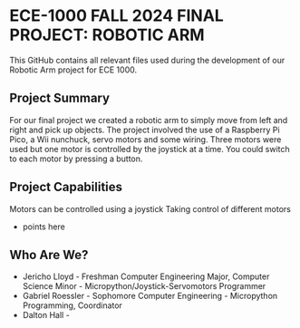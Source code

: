 # ECE-1000 FALL 2024 FINAL PROJECT: ROBOTIC ARM
This GitHub contains all relevant files used during the development of our Robotic Arm project for ECE 1000.
## Project Summary
  For our final project we created a robotic arm to simply move from left and right and pick up objects. The project involved the use of a Raspberry Pi Pico, a Wii nunchuck, servo motors and some wiring. Three motors were used but one motor is controlled by the joystick at a time. You could switch to each motor by pressing a button.

## Project Capabilities 
  Motors can be controlled using a joystick
  Taking control of different motors 

* points here

## Who Are We? 

* Jericho Lloyd - Freshman Computer Engineering Major, Computer Science Minor - Micropython/Joystick-Servomotors Programmer 
* Gabriel Roessler - Sophomore Computer Engineering - Micropython Programming, Coordinator
* Dalton Hall - 

